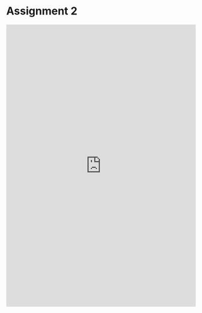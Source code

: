 # Assignment 2

<embed src="https://shx-haah.github.io/notes/lecture_notes/stat541_assignment2.pdf" type="application/pdf" width="100%" height="750px"/>